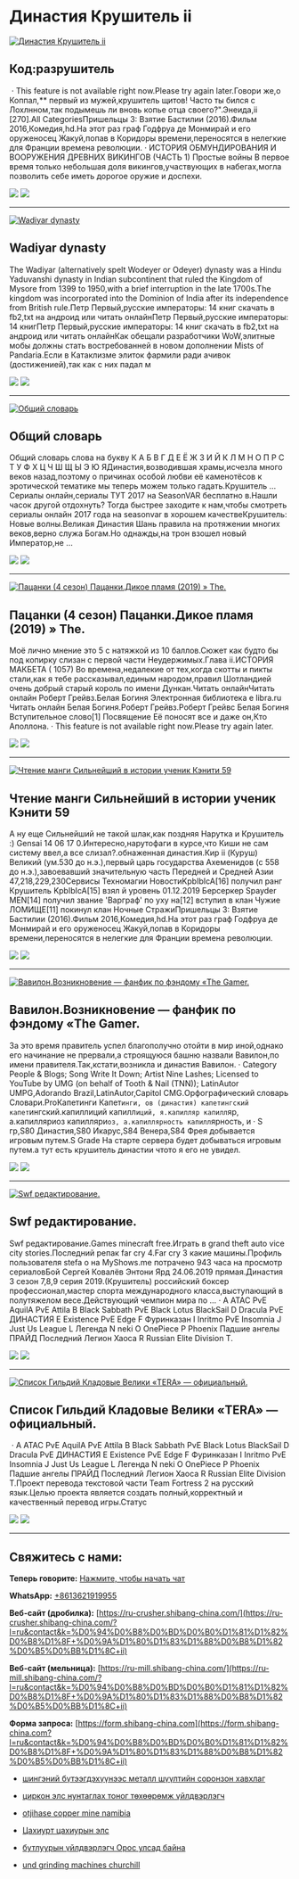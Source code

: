 # Династия Крушитель ii

<a href="https://swt.shibang-china.com/?l=ru&img&k=%D0%94%D0%B8%D0%BD%D0%B0%D1%81%D1%82%D0%B8%D1%8F+%D0%9A%D1%80%D1%83%D1%88%D0%B8%D1%82%D0%B5%D0%BB%D1%8C+ii" target="_blank">![Династия Крушитель ii](http://static.shibang-china.com/all-800x300/975.jpg)</a>

## Код:разрушитель
&nbsp;&#0183;&#32;This feature is not available right now.Please try again later.Говори же,о Коппал,** первый из мужей,крушитель щитов! Часто ты бился с Лохлнном,так подымешь ли вновь копье отца своего?&quot;.Энеида,ii [270].All CategoriesПришельцы 3: Взятие Бастилии (2016).Фильм 2016,Комедия,hd.На этот раз граф Годфруа де Монмирай и его оруженосец Жакуй,попав в Коридоры времени,переносятся в нелегкие для Франции времена революции.&nbsp;&#0183;&#32;ИСТОРИЯ ОБМУНДИРОВАНИЯ И ВООРУЖЕНИЯ ДРЕВНИХ ВИКИНГОВ (ЧАСТЬ 1) Простые войны В первое время только небольшая доля викингов,участвующих в набегах,могла позволить себе иметь дорогое оружие и доспехи.


<a href="https://whatsapp.shibangsoft.com/WhatsApp.php" target="_blank" title="WhatsApp">![](http://static.shibang-china.com/icon/whatsapp.png)</a> <a href="https://swt.shibang-china.com/?l=ru&icon&k=%D0%94%D0%B8%D0%BD%D0%B0%D1%81%D1%82%D0%B8%D1%8F+%D0%9A%D1%80%D1%83%D1%88%D0%B8%D1%82%D0%B5%D0%BB%D1%8C+ii" target="_blank">![](http://static.shibang-china.com/icon/chat-ru.png)</a>

---

<a href="https://swt.shibang-china.com/?l=ru&img&k=%D0%94%D0%B8%D0%BD%D0%B0%D1%81%D1%82%D0%B8%D1%8F+%D0%9A%D1%80%D1%83%D1%88%D0%B8%D1%82%D0%B5%D0%BB%D1%8C+ii" target="_blank">![Wadiyar dynasty](http://static.shibang-china.com/all-800x300/387.jpg)</a>

## Wadiyar dynasty
The Wadiyar (alternatively spelt Wodeyer or Odeyer) dynasty was a Hindu Yaduvanshi dynasty in Indian subcontinent that ruled the Kingdom of Mysore from 1399 to 1950,with a brief interruption in the late 1700s.The kingdom was incorporated into the Dominion of India after its independence from British rule.Петр Первый,русские императоры: 14 книг скачать в fb2,txt на андроид или читать онлайнПетр Первый,русские императоры: 14 книгПетр Первый,русские императоры: 14 книг скачать в fb2,txt на андроид или читать онлайнКак обещали разработчики WoW,элитные мобы должны стать востребованней в новом дополнении Mists of Pandaria.Если в Катаклизме элиток фармили ради ачивок (достиженией),так как с них падал м


<a href="https://whatsapp.shibangsoft.com/WhatsApp.php" target="_blank" title="WhatsApp">![](http://static.shibang-china.com/icon/whatsapp.png)</a> <a href="https://swt.shibang-china.com/?l=ru&icon&k=%D0%94%D0%B8%D0%BD%D0%B0%D1%81%D1%82%D0%B8%D1%8F+%D0%9A%D1%80%D1%83%D1%88%D0%B8%D1%82%D0%B5%D0%BB%D1%8C+ii" target="_blank">![](http://static.shibang-china.com/icon/chat-ru.png)</a>

---

<a href="https://swt.shibang-china.com/?l=ru&img&k=%D0%94%D0%B8%D0%BD%D0%B0%D1%81%D1%82%D0%B8%D1%8F+%D0%9A%D1%80%D1%83%D1%88%D0%B8%D1%82%D0%B5%D0%BB%D1%8C+ii" target="_blank">![Общий словарь](http://static.shibang-china.com/all-800x300/1082.jpg)</a>

## Общий словарь
Общий словарь слова на букву К А Б В Г Д Е Ё Ж З И Й К Л М Н О П Р С Т У Ф Х Ц Ч Ш Щ Ы Э Ю ЯДинастия,возводившая храмы,исчезла много веков назад,поэтому о причинах особой любви её каменотёсов к эротической тематике мы теперь можем только гадать.Крушитель …Сериалы онлайн,сериалы ТУТ 2017 на SeasonVAR бесплатно в.Нашли часок другой отдохнуть? Тогда быстрее заходите к нам,чтобы смотреть сериалы онлайн 2017 года на seasonvar в хорошем качествеКрушитель: Новые волны.Великая Династия Шань правила на протяжении многих веков,верно служа Богам.Но однажды,на трон взошел новый Император,не …


<a href="https://whatsapp.shibangsoft.com/WhatsApp.php" target="_blank" title="WhatsApp">![](http://static.shibang-china.com/icon/whatsapp.png)</a> <a href="https://swt.shibang-china.com/?l=ru&icon&k=%D0%94%D0%B8%D0%BD%D0%B0%D1%81%D1%82%D0%B8%D1%8F+%D0%9A%D1%80%D1%83%D1%88%D0%B8%D1%82%D0%B5%D0%BB%D1%8C+ii" target="_blank">![](http://static.shibang-china.com/icon/chat-ru.png)</a>

---

<a href="https://swt.shibang-china.com/?l=ru&img&k=%D0%94%D0%B8%D0%BD%D0%B0%D1%81%D1%82%D0%B8%D1%8F+%D0%9A%D1%80%D1%83%D1%88%D0%B8%D1%82%D0%B5%D0%BB%D1%8C+ii" target="_blank">![Пацанки (4 сезон) Пацанки.Дикое пламя (2019) &#187; The.](http://static.shibang-china.com/all-800x300/895.jpg)</a>

## Пацанки (4 сезон) Пацанки.Дикое пламя (2019) &#187; The.
Моё лично мнение это 5 с натяжкой из 10 баллов.Сюжет как будто бы под копирку слизан с первой части Неудержимых.Глава ii.ИСТОРИЯ МАКБЕТА ( 1057) Во времена,недалекие от тех,когда скотты и пикты стали,как я тебе рассказывал,единым народом,правил Шотландией очень добрый старый король по имени Дункан.Читать онлайнЧитать онлайн Роберт Грейвз.Белая Богиня Электронная библиотека e libra.ru Читать онлайн Белая Богиня.Роберт Грейвз.Роберт Грейвс Белая Богиня Вступительное слово[1] Посвящение Её поносят все и даже он,Кто Аполлона.&nbsp;&#0183;&#32;This feature is not available right now.Please try again later.


<a href="https://whatsapp.shibangsoft.com/WhatsApp.php" target="_blank" title="WhatsApp">![](http://static.shibang-china.com/icon/whatsapp.png)</a> <a href="https://swt.shibang-china.com/?l=ru&icon&k=%D0%94%D0%B8%D0%BD%D0%B0%D1%81%D1%82%D0%B8%D1%8F+%D0%9A%D1%80%D1%83%D1%88%D0%B8%D1%82%D0%B5%D0%BB%D1%8C+ii" target="_blank">![](http://static.shibang-china.com/icon/chat-ru.png)</a>

---

<a href="https://swt.shibang-china.com/?l=ru&img&k=%D0%94%D0%B8%D0%BD%D0%B0%D1%81%D1%82%D0%B8%D1%8F+%D0%9A%D1%80%D1%83%D1%88%D0%B8%D1%82%D0%B5%D0%BB%D1%8C+ii" target="_blank">![Чтение манги Сильнейший в истории ученик Кэнити 59](http://static.shibang-china.com/all-800x300/155.jpg)</a>

## Чтение манги Сильнейший в истории ученик Кэнити 59
А ну еще Сильнейший не такой шлак,как поздняя Нарутка и Крушитель :) Gensаi 14 06 17 0.Интересно,нарутофаги в курсе,что Киши не сам систему ввел,а все слизал?.обнаженная династия.Кир ii (Куруш) Великий (ум.530 до н.э.),первый царь государства Ахеменидов (с 558 до н.э.),завоевавший значительную часть Передней и Средней Азии 47,218,229,230Сервисы Техномагии НовостиKpbIbIcA[16] получил ранг Крушитель KpbIbIcA[15] взял й уровень 01.12.2019 Берсеркер Spayder MEN[14] получил звание 'Варграф' по уху на[12] вступил в клан Чужие ЛОМИЩЕ[11] покинул клан Ночные СтражиПришельцы 3: Взятие Бастилии (2016).Фильм 2016,Комедия,hd.На этот раз граф Годфруа де Монмирай и его оруженосец Жакуй,попав в Коридоры времени,переносятся в нелегкие для Франции времена революции.


<a href="https://whatsapp.shibangsoft.com/WhatsApp.php" target="_blank" title="WhatsApp">![](http://static.shibang-china.com/icon/whatsapp.png)</a> <a href="https://swt.shibang-china.com/?l=ru&icon&k=%D0%94%D0%B8%D0%BD%D0%B0%D1%81%D1%82%D0%B8%D1%8F+%D0%9A%D1%80%D1%83%D1%88%D0%B8%D1%82%D0%B5%D0%BB%D1%8C+ii" target="_blank">![](http://static.shibang-china.com/icon/chat-ru.png)</a>

---

<a href="https://swt.shibang-china.com/?l=ru&img&k=%D0%94%D0%B8%D0%BD%D0%B0%D1%81%D1%82%D0%B8%D1%8F+%D0%9A%D1%80%D1%83%D1%88%D0%B8%D1%82%D0%B5%D0%BB%D1%8C+ii" target="_blank">![Вавилон.Возникновение — фанфик по фэндому &#171;The Gamer.](http://static.shibang-china.com/all-800x300/749.jpg)</a>

## Вавилон.Возникновение — фанфик по фэндому &#171;The Gamer.
За это время правитель успел благополучно отойти в мир иной,однако его начинание не прервали,а строящуюся башню назвали Вавилон,по имени правителя.Так,кстати,возникла и династия Вавилон.&nbsp;&#0183;&#32;Category People &amp; Blogs; Song Write It Down; Artist Nine Lashes; Licensed to YouTube by UMG (on behalf of Tooth &amp; Nail (TNN)); LatinAutor UMPG,Adorando Brazil,LatinAutor,Capitol CMG.Орфографический словарь Словари.ProКапетинги Капет`инги, ов (династия) капетингский капет`ингский.капиллиций капилл`иций, я.капилляр капилл`яр, а.капилляриоз капилляри`оз, а.капиллярность капилл`ярность, и&nbsp;&#0183;&#32;S гр,S80 Династия,S80 Икарус,S84 Венера,S84 Фрея добывается игровым путем.S Grade На старте сервера будет добываться игровым путем.а тут есть крушитель династии чтото я его не увидел.


<a href="https://whatsapp.shibangsoft.com/WhatsApp.php" target="_blank" title="WhatsApp">![](http://static.shibang-china.com/icon/whatsapp.png)</a> <a href="https://swt.shibang-china.com/?l=ru&icon&k=%D0%94%D0%B8%D0%BD%D0%B0%D1%81%D1%82%D0%B8%D1%8F+%D0%9A%D1%80%D1%83%D1%88%D0%B8%D1%82%D0%B5%D0%BB%D1%8C+ii" target="_blank">![](http://static.shibang-china.com/icon/chat-ru.png)</a>

---

<a href="https://swt.shibang-china.com/?l=ru&img&k=%D0%94%D0%B8%D0%BD%D0%B0%D1%81%D1%82%D0%B8%D1%8F+%D0%9A%D1%80%D1%83%D1%88%D0%B8%D1%82%D0%B5%D0%BB%D1%8C+ii" target="_blank">![Swf редактирование.](http://static.shibang-china.com/all-800x300/1517.jpg)</a>

## Swf редактирование.
Swf редактирование.Games minecraft free.Играть в grand theft auto vice city stories.Последний репак far cry 4.Far cry 3 какие машины.Профиль пользователя stefa o на MyShows.me потрачено 943 часа на просмотр сериаловБой Сергей Ковалёв Энтони Ярд 24.06.2019 прямая.Династия 3 сезон 7,8,9 серия 2019.(Крушитель) российский боксер профессионал,мастер спорта международного класса,выступающий в полутяжелом весе.Действующий чемпион мира по …&nbsp;&#0183;&#32;A АТАС PvE AquilA PvE Attila B Black Sabbath PvE Black Lotus BlackSail D Dracula PvE ДИНАСТИЯ E Existence PvE Edge F Фуринказан I Inritmo PvE Insomnia J Just Us League L Легенда N neki O OnePiece P Phoenix Падшие ангелы ПРАЙД Последний Легион Хаоса R Russian Elite Division T.


<a href="https://whatsapp.shibangsoft.com/WhatsApp.php" target="_blank" title="WhatsApp">![](http://static.shibang-china.com/icon/whatsapp.png)</a> <a href="https://swt.shibang-china.com/?l=ru&icon&k=%D0%94%D0%B8%D0%BD%D0%B0%D1%81%D1%82%D0%B8%D1%8F+%D0%9A%D1%80%D1%83%D1%88%D0%B8%D1%82%D0%B5%D0%BB%D1%8C+ii" target="_blank">![](http://static.shibang-china.com/icon/chat-ru.png)</a>

---

<a href="https://swt.shibang-china.com/?l=ru&img&k=%D0%94%D0%B8%D0%BD%D0%B0%D1%81%D1%82%D0%B8%D1%8F+%D0%9A%D1%80%D1%83%D1%88%D0%B8%D1%82%D0%B5%D0%BB%D1%8C+ii" target="_blank">![Список Гильдий Кладовые Велики &#171;TERA&#187; — официальный.](http://static.shibang-china.com/all-800x300/157.jpg)</a>

## Список Гильдий Кладовые Велики &#171;TERA&#187; — официальный.
&nbsp;&#0183;&#32;A АТАС PvE AquilA PvE Attila B Black Sabbath PvE Black Lotus BlackSail D Dracula PvE ДИНАСТИЯ E Existence PvE Edge F Фуринказан I Inritmo PvE Insomnia J Just Us League L Легенда N neki O OnePiece P Phoenix Падшие ангелы ПРАЙД Последний Легион Хаоса R Russian Elite Division T.Проект перевода текстовой части Team Fortress 2 на русский язык.Целью проекта является создать полный,корректный и качественный перевод игры.Статус

<a href="https://whatsapp.shibangsoft.com/WhatsApp.php" target="_blank" title="WhatsApp">![](http://static.shibang-china.com/icon/whatsapp.png)</a> <a href="https://swt.shibang-china.com/?l=ru&icon&k=%D0%94%D0%B8%D0%BD%D0%B0%D1%81%D1%82%D0%B8%D1%8F+%D0%9A%D1%80%D1%83%D1%88%D0%B8%D1%82%D0%B5%D0%BB%D1%8C+ii" target="_blank">![](http://static.shibang-china.com/icon/chat-ru.png)</a>

---
## Свяжитесь с нами:

**Теперь говорите:** [Нажмите, чтобы начать чат](https://swt.shibang-china.com?l=ru&contact&k=%D0%94%D0%B8%D0%BD%D0%B0%D1%81%D1%82%D0%B8%D1%8F+%D0%9A%D1%80%D1%83%D1%88%D0%B8%D1%82%D0%B5%D0%BB%D1%8C+ii)

**WhatsApp:**  [+8613621919955](https://whatsapp.shibangsoft.com/WhatsApp.php)

**Веб-сайт (дробилка):** [https://ru-crusher.shibang-china.com/](https://ru-crusher.shibang-china.com/?l=ru&contact&k=%D0%94%D0%B8%D0%BD%D0%B0%D1%81%D1%82%D0%B8%D1%8F+%D0%9A%D1%80%D1%83%D1%88%D0%B8%D1%82%D0%B5%D0%BB%D1%8C+ii)

**Веб-сайт (мельница):** [https://ru-mill.shibang-china.com/](https://ru-mill.shibang-china.com/?l=ru&contact&k=%D0%94%D0%B8%D0%BD%D0%B0%D1%81%D1%82%D0%B8%D1%8F+%D0%9A%D1%80%D1%83%D1%88%D0%B8%D1%82%D0%B5%D0%BB%D1%8C+ii)

**Форма запроса:** [https://form.shibang-china.com](https://form.shibang-china.com?l=ru&contact&k=%D0%94%D0%B8%D0%BD%D0%B0%D1%81%D1%82%D0%B8%D1%8F+%D0%9A%D1%80%D1%83%D1%88%D0%B8%D1%82%D0%B5%D0%BB%D1%8C+ii)

* [шингэний бүтээгдэхүүнээс металл шүүлтийн соронзон хавхлаг](../128/%D1%88%D0%B8%D0%BD%D0%B3%D1%8D%D0%BD%D0%B8%D0%B9%20%D0%B1%D2%AF%D1%82%D1%8D%D1%8D%D0%B3%D0%B4%D1%8D%D1%85%D2%AF%D2%AF%D0%BD%D1%8D%D1%8D%D1%81%20%D0%BC%D0%B5%D1%82%D0%B0%D0%BB%D0%BB%20%D1%88%D2%AF%D2%AF%D0%BB%D1%82%D0%B8%D0%B9%D0%BD%20%D1%81%D0%BE%D1%80%D0%BE%D0%BD%D0%B7%D0%BE%D0%BD%20%D1%85%D0%B0%D0%B2%D1%85%D0%BB%D0%B0%D0%B3.md)

* [циркон элс нунтаглах тоног төхөөрөмж үйлдвэрлэгч](../126/%D1%86%D0%B8%D1%80%D0%BA%D0%BE%D0%BD%20%D1%8D%D0%BB%D1%81%20%D0%BD%D1%83%D0%BD%D1%82%D0%B0%D0%B3%D0%BB%D0%B0%D1%85%20%D1%82%D0%BE%D0%BD%D0%BE%D0%B3%20%D1%82%D3%A9%D1%85%D3%A9%D3%A9%D1%80%D3%A9%D0%BC%D0%B6%20%D2%AF%D0%B9%D0%BB%D0%B4%D0%B2%D1%8D%D1%80%D0%BB%D1%8D%D0%B3%D1%87.md)

* [otjihase copper mine namibia](../128/otjihase%20copper%20mine%20namibia.md)

* [Цахиурт цахиурын элс](../126/%D0%A6%D0%B0%D1%85%D0%B8%D1%83%D1%80%D1%82%20%D1%86%D0%B0%D1%85%D0%B8%D1%83%D1%80%D1%8B%D0%BD%20%D1%8D%D0%BB%D1%81.md)

* [бутлуурын үйлдвэрлэгч Орос улсад байна](../127/%D0%B1%D1%83%D1%82%D0%BB%D1%83%D1%83%D1%80%D1%8B%D0%BD%20%D2%AF%D0%B9%D0%BB%D0%B4%D0%B2%D1%8D%D1%80%D0%BB%D1%8D%D0%B3%D1%87%20%D0%9E%D1%80%D0%BE%D1%81%20%D1%83%D0%BB%D1%81%D0%B0%D0%B4%20%D0%B1%D0%B0%D0%B9%D0%BD%D0%B0.md)

* [und grinding machines churchill](../128/und%20grinding%20machines%20churchill.md)
